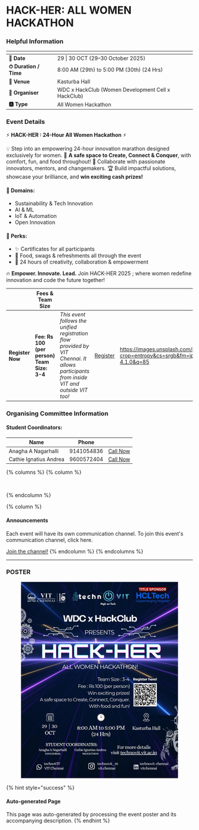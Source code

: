 # HACK-HER: ALL WOMEN HACKATHON

### Helpful Information

<table data-view="cards"><thead><tr><th></th><th></th></tr></thead><tbody><tr><td><strong>📅 Date</strong></td><td>29 | 30 OCT (29–30 October 2025)</td></tr><tr><td><strong>⏱ Duration / Time</strong></td><td>8:00 AM (29th) to 5:00 PM (30th) (24 Hrs)</td></tr><tr><td><strong>📍 Venue</strong></td><td>Kasturba Hall</td></tr><tr><td><strong>👤 Organiser</strong></td><td>WDC x HackClub (Women Development Cell x HackClub)</td></tr><tr><td><strong>🅰️ Type</strong></td><td>All Women Hackathon</td></tr></tbody></table>

### Event Details

⚡ **HACK-HER : 24-Hour All Women Hackathon** ⚡

💡 Step into an empowering 24-hour innovation marathon designed exclusively for women. 💪 **A safe space to Create, Connect & Conquer**, with comfort, fun, and food throughout! 🤝 Collaborate with passionate innovators, mentors, and changemakers. 🏆 Build impactful solutions, showcase your brilliance, and **win exciting cash prizes!**

#### 🚀 Domains:

* Sustainability & Tech Innovation
* AI & ML
* IoT & Automation
* Open Innovation

#### 🎁 Perks:

* ✨ Certificates for all participants
* 🍕 Food, swags & refreshments all through the event
* 💪 24 hours of creativity, collaboration & empowerment

🔥 **Empower. Innovate. Lead.** Join HACK-HER 2025 ; where women redefine innovation and code the future together!

<table data-card-size="large" data-view="cards" data-full-width="false"><thead><tr><th></th><th>Fees &#x26; Team Size</th><th></th><th></th><th data-hidden data-card-cover data-type="image">Cover image</th></tr></thead><tbody><tr><td><h4>Register Now</h4></td><td><strong>Fee: Rs 100 (per person)</strong><br><strong>Team Size: 3-4</strong></td><td><em>This event follows the unified registration flow provided by VIT Chennai. It allows participants from inside VIT and outside VIT too!</em></td><td><a href="https://chennaievents.vit.ac.in/technovit/" class="button primary" data-icon="rocket-launch">Register</a></td><td><a href="https://images.unsplash.com/photo-1607000975574-0b425df6975a?crop=entropy&#x26;cs=srgb&#x26;fm=jpg&#x26;ixid=M3wxOTcwMjR8MHwxfHNlYXJjaHwxfHxnbyUyMGZvciUyMGl0fGVufDB8fHx8MTc2MTMwMTA2N3ww&#x26;ixlib=rb-4.1.0&#x26;q=85">https://images.unsplash.com/photo-1607000975574-0b425df6975a?crop=entropy&#x26;cs=srgb&#x26;fm=jpg&#x26;ixid=M3wxOTcwMjR8MHwxfHNlYXJjaHwxfHxnbyUyMGZvciUyMGl0fGVufDB8fHx8MTc2MTMwMTA2N3ww&#x26;ixlib=rb-4.1.0&#x26;q=85</a></td></tr></tbody></table>

### Organising Committee Information

#### Student Coordinators:

<table data-card-size="large" data-view="cards"><thead><tr><th>Name</th><th>Phone</th><th></th></tr></thead><tbody><tr><td>Anagha A Nagarhalli</td><td>9141054836</td><td><a href="tel:9141054836" class="button secondary">Call Now</a></td></tr><tr><td>Cathie Ignatius Andrea</td><td>9600572404</td><td><a href="tel:9600572404" class="button secondary">Call Now</a></td></tr></tbody></table>

{% columns %}
{% column %}
<figure><img src="https://images.unsplash.com/photo-1650897877751-4446f52a0cb3?crop=entropy&#x26;cs=srgb&#x26;fm=jpg&#x26;ixid=M3wxOTcwMjR8MHwxfHNlYXJjaHw2fHxhbm5vdW5jZW1lbnR8ZW58MHx8fHwxNzYxMjQ2MzUxfDA&#x26;ixlib=rb-4.1.0&#x26;q=85" alt=""><figcaption></figcaption></figure>
{% endcolumn %}

{% column %}
#### Announcements

Each event will have its own communication channel. To join this event's communication channel, click here.

<a href="https://chennaievents.vit.ac.in/technovit/" class="button primary" data-icon="bullhorn">Join the channel!</a>
{% endcolumn %}
{% endcolumns %}

***

### POSTER

<figure><img src="../../.gitbook/assets/WhatsApp Image 2025-10-25 at 13.47.19_e014c1a0.jpg" alt=""><figcaption></figcaption></figure>

{% hint style="success" %}
#### Auto-generated Page

This page was auto-generated by processing the event poster and its accompanying description.
{% endhint %}
